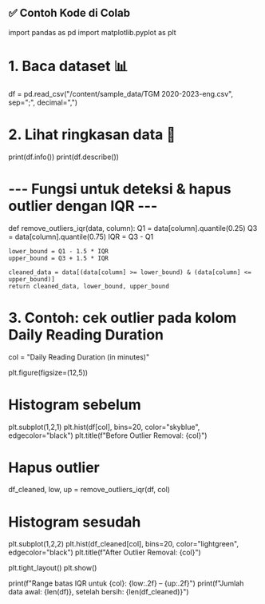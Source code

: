 

✅ Contoh Kode di Colab
-------------------------------------------------------------------------
import pandas as pd
import matplotlib.pyplot as plt

# 1. Baca dataset 📊
df = pd.read_csv("/content/sample_data/TGM 2020-2023-eng.csv", sep=";", decimal=",")

# 2. Lihat ringkasan data 🔎
print(df.info())
print(df.describe())

# --- Fungsi untuk deteksi & hapus outlier dengan IQR ---
def remove_outliers_iqr(data, column):
    Q1 = data[column].quantile(0.25)
    Q3 = data[column].quantile(0.75)
    IQR = Q3 - Q1

    lower_bound = Q1 - 1.5 * IQR
    upper_bound = Q3 + 1.5 * IQR

    cleaned_data = data[(data[column] >= lower_bound) & (data[column] <= upper_bound)]
    return cleaned_data, lower_bound, upper_bound

# 3. Contoh: cek outlier pada kolom Daily Reading Duration
col = "Daily Reading Duration (in minutes)"

plt.figure(figsize=(12,5))

# Histogram sebelum
plt.subplot(1,2,1)
plt.hist(df[col], bins=20, color="skyblue", edgecolor="black")
plt.title(f"Before Outlier Removal: {col}")

# Hapus outlier
df_cleaned, low, up = remove_outliers_iqr(df, col)

# Histogram sesudah
plt.subplot(1,2,2)
plt.hist(df_cleaned[col], bins=20, color="lightgreen", edgecolor="black")
plt.title(f"After Outlier Removal: {col}")

plt.tight_layout()
plt.show()

print(f"Range batas IQR untuk {col}: {low:.2f} – {up:.2f}")
print(f"Jumlah data awal: {len(df)}, setelah bersih: {len(df_cleaned)}")
